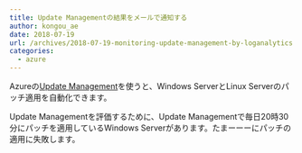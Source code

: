 ```yaml
---
title: Update Managementの結果をメールで通知する
author: kongou_ae
date: 2018-07-19
url: /archives/2018-07-19-monitoring-update-management-by-loganalytics
categories:
  - azure
---
```


Azureの[Update Management](https://docs.microsoft.com/ja-jp/azure/automation/automation-update-management)を使うと、Windows ServerとLinux Serverのパッチ適用を自動化できます。

Update Managementを評価するために、Update Managementで毎日20時30分にパッチを適用しているWindows Serverがあります。たまーーーにパッチの適用に失敗します。

